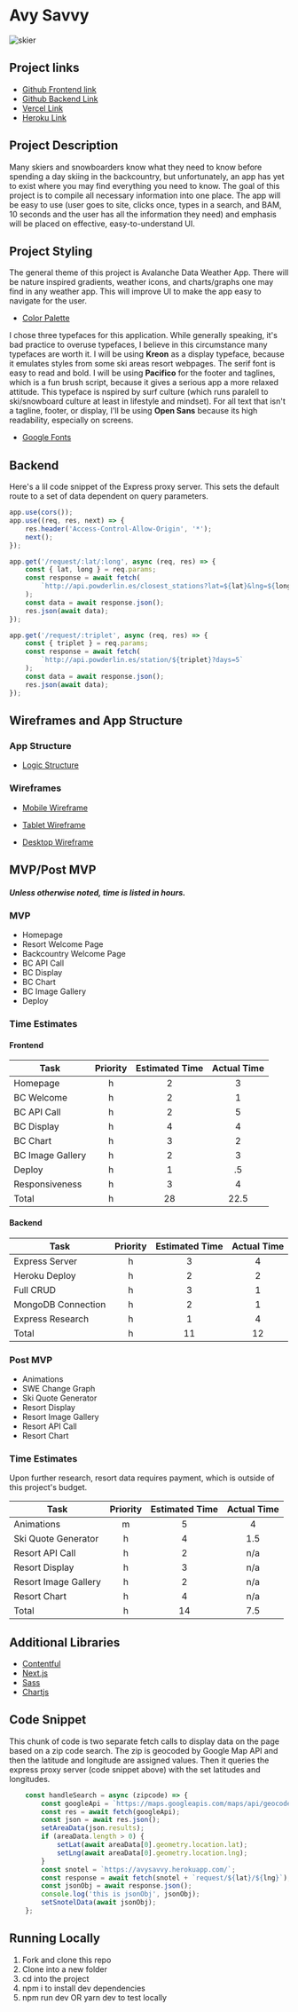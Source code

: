 # Avy Savvy
![skier](https://images.unsplash.com/photo-1544558660-73f0535de012?ixlib=rb-1.2.1&ixid=eyJhcHBfaWQiOjEyMDd9&auto=format&fit=crop&w=1049&q=80)

## Project links

 - [Github Frontend link](https://github.com/hannahtrask/capstone)
 - [Github Backend Link](https://github.com/hannahtrask/capstone-backend)
 - [Vercel Link](https://avysavvy.vercel.app/)
 - [Heroku Link](https://avysavvy.herokuapp.com/)

## Project Description

Many skiers and snowboarders know what they need to know before spending a day skiing in the backcountry, but unfortunately, an app has yet to exist where you may find everything you need to know. The goal of this project is to compile all necessary information into one place. The app will be easy to use (user goes to site, clicks once, types in a search, and BAM, 10 seconds and the user has all the information they need) and emphasis will be placed on effective, easy-to-understand UI.

## Project Styling

The general theme of this project is Avalanche Data Weather App. There will be nature inspired gradients, weather icons, and charts/graphs one may find in any weather app. This will improve UI to make the app easy to navigate for the user.

- [Color Palette](https://coolors.co/0b2040-576d91-a3b9e2-e5d6e1-e8c7c9-eab8b1)

I chose three typefaces for this application. While generally speaking, it's bad practice to overuse typefaces, I believe in this circumstance many typefaces are worth it. I will be using **Kreon** as a display typeface, because it emulates styles from some ski areas resort webpages. The serif font is easy to read and bold. I will be using **Pacifico** for the footer and taglines, which is a fun brush script, because it gives a serious app a more relaxed attitude. This typeface is nspired by surf culture (which runs paralell to ski/snowboard culture at least in lifestyle and mindset). For all text that isn't a tagline, footer, or display, I'll be using **Open Sans** because its high readability, especially on screens.

- [Google Fonts](https://fonts.google.com/specimen/Kreon?query=kreon)

## Backend

Here's a lil code snippet of the Express proxy server. This sets the default route to a set of data dependent on query parameters.

```javascript
app.use(cors());
app.use((req, res, next) => {
	res.header('Access-Control-Allow-Origin', '*');
	next();
});

app.get('/request/:lat/:long', async (req, res) => {
	const { lat, long } = req.params;
	const response = await fetch(
		`http://api.powderlin.es/closest_stations?lat=${lat}&lng=${long}&data=true&days=5&count=5`
	);
	const data = await response.json();
	res.json(await data);
});

app.get('/request/:triplet', async (req, res) => {
	const { triplet } = req.params;
	const response = await fetch(
		`http://api.powderlin.es/station/${triplet}?days=5`
	);
	const data = await response.json();
	res.json(await data);
});
```

## Wireframes and App Structure

### App Structure

- [Logic Structure](https://res.cloudinary.com/digwu4vdh/image/upload/v1605565549/architecture_yqzqfh.png)

### Wireframes

 - [Mobile Wireframe](https://res.cloudinary.com/digwu4vdh/image/upload/v1605560817/mobile_gtcxwo.png)

 - [Tablet Wireframe](https://res.cloudinary.com/digwu4vdh/image/upload/v1605562314/tablet_akn0sc.png)

 - [Desktop Wireframe](https://res.cloudinary.com/digwu4vdh/image/upload/v1605563296/desktop_copy_gk7asp.jpg)
 
 ## MVP/Post MVP
 ##### Unless otherwise noted, time is listed in hours.

 ### MVP
 
  * Homepage
  * Resort Welcome Page
  * Backcountry Welcome Page
  * BC API Call
  * BC Display
  * BC Chart
  * BC Image Gallery
  * Deploy
 
### Time Estimates

#### Frontend

| Task | Priority | Estimated Time | Actual Time |
| --- | :---: |  :---:  | :---: |
| Homepage            | h | 2  | 3   |
| BC Welcome            | h | 2  | 1   |
| BC API Call            | h | 2  | 5   |
| BC Display            | h | 4  | 4   |
| BC Chart            | h | 3  | 2   |
| BC Image Gallery            | h | 2  | 3   |
| Deploy           | h | 1  | .5   |
| Responsiveness | h | 3 | 4 |
| Total            | h | 28 | 22.5  |

#### Backend

| Task | Priority | Estimated Time | Actual Time |
| --- | :---: |  :---:  | :---: |
| Express Server            | h | 3  | 4   |
| Heroku Deploy            | h | 2  | 2   |
| Full CRUD           | h | 3  | 1   |
| MongoDB Connection            | h | 2  | 1   |
| Express Research | h | 1 | 4 |
| Total            | h | 11 | 12  |
    
 ### Post MVP
 
  * Animations
  * SWE Change Graph
  * Ski Quote Generator
  * Resort Display
  * Resort Image Gallery
  * Resort API Call
  * Resort Chart

  ### Time Estimates
  
Upon further research, resort data requires payment, which is outside of this project's budget.

| Task | Priority | Estimated Time | Actual Time |
| ---   | :---:   |  :---:         |       :---: |
|   Animations    | m       | 5              | 4         |
| Ski Quote Generator          | h | 4  | 1.5   |
| Resort API Call            | h | 2  | n/a   |
| Resort Display            | h | 3  | n/a   |
| Resort Image Gallery            | h | 2  | n/a   |
| Resort Chart            | h | 4  | n/a   |
| Total | h       | 14             | 7.5           |

## Additional Libraries

  - [Contentful](https://www.contentful.com/get-started/)
  - [Next.js](https://nextjs.org/)
  - [Sass](https://sass-lang.com/)
  - [Chartjs](https://www.chartjs.org/)

## Code Snippet

This chunk of code is two separate fetch calls to display data on the page based on a zip code search. The zip is geocoded by Google Map API and then the latitude and longitude are assigned values. Then it queries the express proxy server (code snippet above) with the set latitudes and longitudes.

```javascript
	const handleSearch = async (zipcode) => {
		const googleApi = `https://maps.googleapis.com/maps/api/geocode/json?key=AIzaSyCMEjVA97XCiyFFpVaL1w8bFEw_KDERLuE&components=postal_code:${zipcode}`;
		const res = await fetch(googleApi);
		const json = await res.json();
		setAreaData(json.results);
		if (areaData.length > 0) {
			setLat(await areaData[0].geometry.location.lat);
			setLng(await areaData[0].geometry.location.lng);
		}
		const snotel = `https://avysavvy.herokuapp.com/`;
		const response = await fetch(snotel + `request/${lat}/${lng}`);
		const jsonObj = await response.json();
		console.log('this is jsonObj', jsonObj);
		setSnotelData(await jsonObj);
	};

```

## Running Locally

 1. Fork and clone this repo
 2. Clone into a new folder
 3. cd into the project
 4. npm i to install dev dependencies
 5. npm run dev OR yarn dev to test locally

